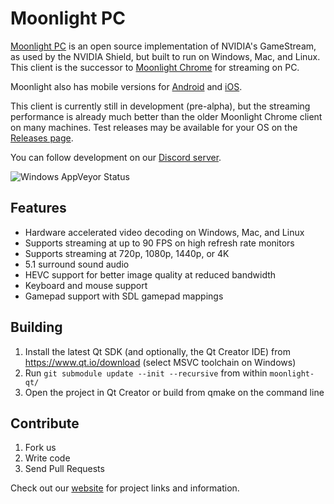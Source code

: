 # Moonlight PC

[Moonlight PC](http://moonlight-stream.com) is an open source implementation of NVIDIA's GameStream, as used by the NVIDIA Shield, but built to run on Windows, Mac, and Linux. This client is the successor to [Moonlight Chrome](https://github.com/moonlight-stream/moonlight-chrome) for streaming on PC.

Moonlight also has mobile versions for [Android](https://github.com/moonlight-stream/moonlight-android) and  [iOS](https://github.com/moonlight-stream/moonlight-ios).

This client is currently still in development (pre-alpha), but the streaming performance is already much better than the older Moonlight Chrome client on many machines. Test releases may be available for your OS on the [Releases page](https://github.com/moonlight-stream/moonlight-qt/releases).

You can follow development on our [Discord server](https://discord.gg/6ERtzFY).

 ![Windows AppVeyor Status](https://ci.appveyor.com/api/projects/status/glj5cxqwy2w3bglv/branch/master?svg=true)

## Features
 - Hardware accelerated video decoding on Windows, Mac, and Linux
 - Supports streaming at up to 90 FPS on high refresh rate monitors
 - Supports streaming at 720p, 1080p, 1440p, or 4K
 - 5.1 surround sound audio
 - HEVC support for better image quality at reduced bandwidth
 - Keyboard and mouse support
 - Gamepad support with SDL gamepad mappings

## Building
1. Install the latest Qt SDK (and optionally, the Qt Creator IDE) from https://www.qt.io/download (select MSVC toolchain on Windows)
2. Run `git submodule update --init --recursive` from within `moonlight-qt/`
3. Open the project in Qt Creator or build from qmake on the command line

## Contribute
1. Fork us
2. Write code
3. Send Pull Requests

Check out our [website](http://moonlight-stream.com) for project links and information.
